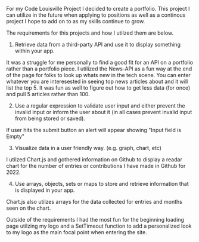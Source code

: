 For my Code Louisville Project I decided to create a portfolio. 
This project I can utilize in the future when applying to positions as well as a continous project I hope to add on to as my skills continue to grow. 

The requirements for this projects and how I utilzed them are below.

1. Retrieve data from a
third-party API and use it to
display something within your
app.

It was a struggle for me personally to find a good fit for an API on a portfolio rather than a portfolio piece.
I utilized the News-API as a fun way at the end of the page for folks to look up whats new in the tech scene.
You can enter whatever you are interesested in seeing top news articles about and it will list the top 5.
It was fun as well to figure out how to get less data (for once) and pull 5 articles rather than 100.

2. Use a regular expression to
validate user input and either
prevent the invalid input or
inform the user about it (in all
cases prevent invalid input
from being stored or saved).

If user hits the submit button an alert will appear showing "Input field is Empty"

3. Visualize data in a user
friendly way. (e.g. graph,
chart, etc)

I utilzed Chart.js and gothered information on Github to display a readar chart for the number of entries or contributions I have made in Github for 2022.

4. Use arrays, objects, sets or
maps to store and retrieve
information that is displayed
in your app.

Chart.js also utilzes arrays for the data collected for entries and months seen on the chart.

Outside of the requirements I had the most fun for the beginning loading page utilzing my logo and a SetTimeout function to add a personalized look to my logo as 
the main focal point when entering the site.
